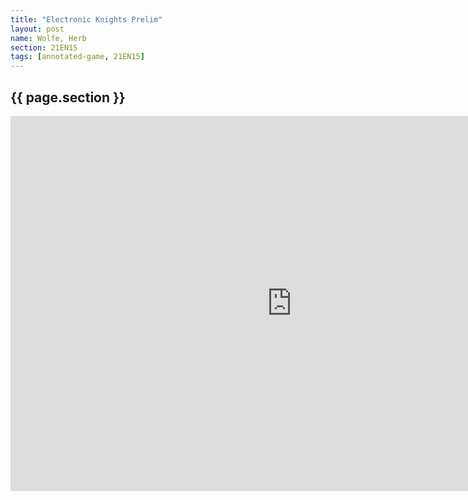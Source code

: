 ```yaml
---
title: "Electronic Knights Prelim"
layout: post
name: Wolfe, Herb
section: 21EN15
tags: [annotated-game, 21EN15]
---
```


<h2>{{ page.section }}</h2>

<iframe style='border: 0;' width='900px' height='600px' src='https://share.chessbase.com/SharedGames/frame/?p=w9qKEFaVHhZCzRQvaWzcZIO2Y5pRkfvogUIlwKjC1fVQ9aWdkLfXfs1kdfn4MCxG'></iframe>